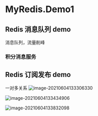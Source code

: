 # MyRedis.Demo1 
##  Redis 消息队列 demo 
消息队列，流量削峰
### 积分消息服务 
##  Redis 订阅发布 demo 
一对多关系
![image-20210604133306330](./imgs/image-20210604133306330.png)

![image-20210604133434906](./imgs/image-20210604133434906.png)

![image-20210604133832098](./imgs/image-20210604133832098.png)

